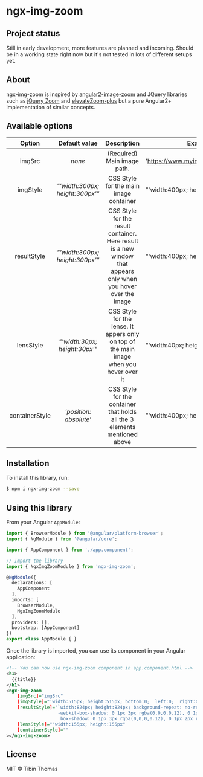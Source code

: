 # ngx-img-zoom

## Project status

Still in early development, more features are planned and incoming. Should be in a working 
state right now but it's not tested in lots of different setups yet.


## About

ngx-img-zoom is inspired by [angular2-image-zoom](https://github.com/brtnshrdr/angular2-image-zoom) and 
JQuery libraries such as [jQuery Zoom](http://www.jacklmoore.com/zoom/) and
[elevateZoom-plus](http://igorlino.github.io/elevatezoom-plus/) but a pure Angular2+ implementation of
similar concepts.
## Available options

Option | Default&#160;value | Description | Example value
:---:|:---:|:---:|-
imgSrc | *none* | (Required) Main image path. | 'https://www.myimage.com/imagename.jpg'
imgStyle | *"'width:300px; height:300px'"* | CSS Style for the main image container | "'width:400px; height:400px'"
resultStyle | *"'width:300px; height:300px'"* | CSS Style for the result container. Here result is a new window that appears only when you hover over the image | "'width:400px; height:400px'"
lensStyle | *"'width:30px; height:30px'"* | CSS Style for the lense. It appers only on top of the main image when you hover over it  | "'width:40px; height:40px'"
containerStyle | *'position: absolute'* | CSS Style for the container that holds all the 3 elements mentioned above  | "'width:400px; height:400px'"


## Installation

To install this library, run:

```bash
$ npm i ngx-img-zoom --save
```

## Using this library

From your Angular `AppModule`:

```typescript
import { BrowserModule } from '@angular/platform-browser';
import { NgModule } from '@angular/core';

import { AppComponent } from './app.component';

// Import the library
import { NgxImgZoomModule } from 'ngx-img-zoom';

@NgModule({
  declarations: [
    AppComponent
  ],
  imports: [
    BrowserModule,
    NgxImgZoomModule
  ],
  providers: [],
  bootstrap: [AppComponent]
})
export class AppModule { }
```

Once the library is imported, you can use its component in your Angular application:

```xml
<!-- You can now use ngx-img-zoom component in app.component.html -->
<h1>
  {{title}}
</h1>
<ngx-img-zoom
    [imgSrc]="imgSrc" 
    [imgStyle]="'width:515px; height:515px; bottom:0;  left:0;  right:0;  top:0;  margin:0 auto; border:1px solid #dcdcdc;'" 
    [resultStyle]="`width:824px; height:824px; background-repeat: no-repeat; z-index: 2; position:absolute;
                   -webkit-box-shadow: 0 1px 3px rgba(0,0,0,0.12), 0 1px 2px rgba(0,0,0,0.24);
                    box-shadow: 0 1px 3px rgba(0,0,0,0.12), 0 1px 2px rgba(0,0,0,0.24); top: 0;left: 100%;`"
    [lensStyle]="'width:155px; height:155px"
    [containerStyle]=""
></ngx-img-zoom>
```

## License

MIT © Tibin Thomas
